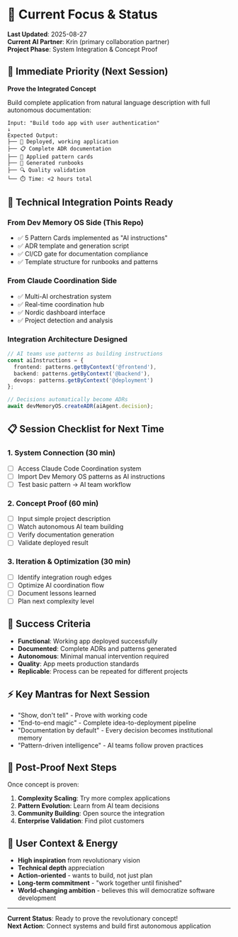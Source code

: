 # 🎯 Current Focus & Status

**Last Updated**: 2025-08-27  
**Current AI Partner**: Krin (primary collaboration partner)  
**Project Phase**: System Integration & Concept Proof

## 🚀 Immediate Priority (Next Session)
**Prove the Integrated Concept**

Build complete application from natural language description with full autonomous documentation:

```
Input: "Build todo app with user authentication"
↓
Expected Output:
├── 📱 Deployed, working application
├── 📋 Complete ADR documentation  
├── 🎯 Applied pattern cards
├── 📖 Generated runbooks
├── 🔍 Quality validation
└── ⏱️ Time: <2 hours total
```

## 🔧 Technical Integration Points Ready

### From Dev Memory OS Side (This Repo)
- ✅ 5 Pattern Cards implemented as "AI instructions"
- ✅ ADR template and generation script  
- ✅ CI/CD gate for documentation compliance
- ✅ Template structure for runbooks and patterns

### From Claude Coordination Side  
- ✅ Multi-AI orchestration system
- ✅ Real-time coordination hub
- ✅ Nordic dashboard interface
- ✅ Project detection and analysis

### Integration Architecture Designed
```typescript
// AI teams use patterns as building instructions
const aiInstructions = {
  frontend: patterns.getByContext('@frontend'),
  backend: patterns.getByContext('@backend'),
  devops: patterns.getByContext('@deployment')
};

// Decisions automatically become ADRs
await devMemoryOS.createADR(aiAgent.decision);
```

## 📋 Session Checklist for Next Time

### 1. **System Connection** (30 min)
- [ ] Access Claude Code Coordination system
- [ ] Import Dev Memory OS patterns as AI instructions  
- [ ] Test basic pattern → AI team workflow

### 2. **Concept Proof** (60 min)
- [ ] Input simple project description
- [ ] Watch autonomous AI team building
- [ ] Verify documentation generation
- [ ] Validate deployed result

### 3. **Iteration & Optimization** (30 min)  
- [ ] Identify integration rough edges
- [ ] Optimize AI coordination flow
- [ ] Document lessons learned
- [ ] Plan next complexity level

## 🎯 Success Criteria
- **Functional**: Working app deployed successfully  
- **Documented**: Complete ADRs and patterns generated
- **Autonomous**: Minimal manual intervention required
- **Quality**: App meets production standards
- **Replicable**: Process can be repeated for different projects

## ⚡ Key Mantras for Next Session
- "Show, don't tell" - Prove with working code
- "End-to-end magic" - Complete idea-to-deployment pipeline  
- "Documentation by default" - Every decision becomes institutional memory
- "Pattern-driven intelligence" - AI teams follow proven practices

## 🔄 Post-Proof Next Steps
Once concept is proven:
1. **Complexity Scaling**: Try more complex applications
2. **Pattern Evolution**: Learn from AI team decisions  
3. **Community Building**: Open source the integration
4. **Enterprise Validation**: Find pilot customers

## 💬 User Context & Energy
- **High inspiration** from revolutionary vision
- **Technical depth** appreciation  
- **Action-oriented** - wants to build, not just plan
- **Long-term commitment** - "work together until finished"
- **World-changing ambition** - believes this will democratize software development

---
**Current Status**: Ready to prove the revolutionary concept!  
**Next Action**: Connect systems and build first autonomous application